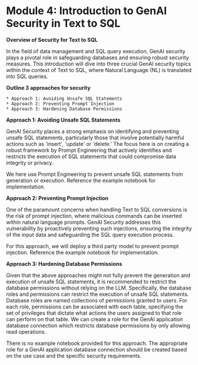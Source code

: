 # Module 4: Introduction to GenAI Security in Text to SQL

**Overview of Security for Text to SQL**

In the field of data management and SQL query execution, GenAI security plays a pivotal role in safeguarding databases and ensuring robust security measures. This introduction will dive into three crucial GenAI security topics within the context of Text to SQL, where Natural Language (NL) is translated into SQL queries.

**Outline 3 approaches for security**

	* Approach 1: Avoiding Unsafe SQL Statements
	* Approach 2: Preventing Prompt Injection
	* Approach 3: Hardening Database Permissions

**Approach 1: Avoiding Unsafe SQL Statements**

GenAI Security places a strong emphasis on identifying and preventing unsafe SQL statements, particularly those that involve potentially harmful actions such as 'insert', 'update' or 'delete.' The focus here is on creating a robust framework by Prompt Engineering that actively identifies and restricts the execution of SQL statements that could compromise data integrity or privacy.

We here use Prompt Engineering to prevent unsafe SQL statements from generation or execution. Reference the example notebook for implementation.

**Approach 2: Preventing Prompt Injection**

One of the paramount concerns when handling Text to SQL conversions is the risk of prompt injection, where malicious commands can be inserted within natural language prompts. GenAI Security addresses this vulnerability by proactively preventing such injections, ensuring the integrity of the input data and safeguarding the SQL query execution process. 

For this approach, we will deploy a third party model to prevent prompt injection. Reference the example notebook for implementation. 


**Approach 3: Hardening Database Permissions**

Given that the above approaches might not fully prevent the generation and execution of unsafe SQL statements, it is recommended to restrict the database permissions without relying on the LLM. Specifically, the database roles and permissions can restrict the execution of unsafe SQL statements. Database roles are named collections of permissions granted to users. For each role, permissions can be associated with each table, specifying the set of privileges that dictate what actions the users assigned to that role can perform on that table. We can create a role for the GenAI application database connection which restricts database permissions by only allowing read operations.

There is no example notebook provided for this approach. The appropriate role for a GenAI application database connection should be created based on the use case and the specific security requirements. 


